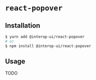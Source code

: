 # `react-popover`

## Installation

```sh
$ yarn add @interop-ui/react-popover
# or
$ npm install @interop-ui/react-popover
```

## Usage

TODO
